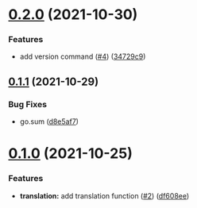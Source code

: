 # [0.2.0](https://github.com/jonioliveira/tlt/compare/v0.1.1...v0.2.0) (2021-10-30)


### Features

* add version command ([#4](https://github.com/jonioliveira/tlt/issues/4)) ([34729c9](https://github.com/jonioliveira/tlt/commit/34729c95f4473c2a83605ef5e10ba8c5132a3cba))



## [0.1.1](https://github.com/jonioliveira/tlt/compare/v0.1.0...v0.1.1) (2021-10-29)


### Bug Fixes

* go.sum ([d8e5af7](https://github.com/jonioliveira/tlt/commit/d8e5af7ae95e313e0b674f2fd467a72a2a2aca0f))



# [0.1.0](https://github.com/jonioliveira/tlt/compare/df608ee56ee771af8443a504d9cd8676aa6bdacf...v0.1.0) (2021-10-25)


### Features

* **translation:** add translation function ([#2](https://github.com/jonioliveira/tlt/issues/2)) ([df608ee](https://github.com/jonioliveira/tlt/commit/df608ee56ee771af8443a504d9cd8676aa6bdacf))



